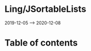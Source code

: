 Ling/JSortableLists
================
2019-12-05 --> 2020-12-08




Table of contents
===========





